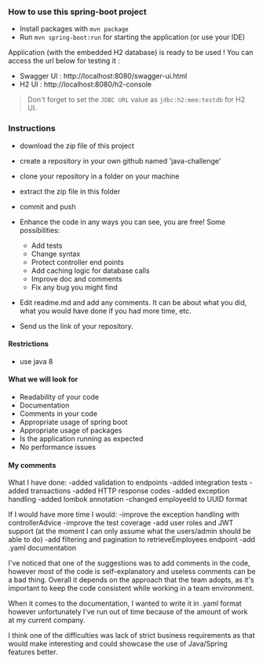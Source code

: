 ### How to use this spring-boot project

- Install packages with `mvn package`
- Run `mvn spring-boot:run` for starting the application (or use your IDE)

Application (with the embedded H2 database) is ready to be used ! You can access the url below for testing it :

- Swagger UI : http://localhost:8080/swagger-ui.html
- H2 UI : http://localhost:8080/h2-console

> Don't forget to set the `JDBC URL` value as `jdbc:h2:mem:testdb` for H2 UI.



### Instructions

- download the zip file of this project
- create a repository in your own github named 'java-challenge'
- clone your repository in a folder on your machine
- extract the zip file in this folder
- commit and push

- Enhance the code in any ways you can see, you are free! Some possibilities:
  - Add tests
  - Change syntax
  - Protect controller end points
  - Add caching logic for database calls
  - Improve doc and comments
  - Fix any bug you might find
- Edit readme.md and add any comments. It can be about what you did, what you would have done if you had more time, etc.
- Send us the link of your repository.

#### Restrictions
- use java 8


#### What we will look for
- Readability of your code
- Documentation
- Comments in your code 
- Appropriate usage of spring boot
- Appropriate usage of packages
- Is the application running as expected
- No performance issues

#### My comments
What I have done:
-added validation to endpoints
-added integration tests
-added transactions
-added HTTP response codes
-added exception handling
-added lombok annotation
-changed employeeId to UUID format

If I would have more time I would:
-improve the exception handling with controllerAdvice
-improve the test coverage
-add user roles and JWT support (at the moment I can only assume what the users/admin should be able to do)
-add filtering and pagination to retrieveEmployees endpoint
-add .yaml documentation

I've noticed that one of the suggestions was to add comments in the code, however most of the code
is self-explanatory and useless comments can be a bad thing. Overall it depends on the approach that
the team adopts, as it's important to keep the code consistent while working in a team environment.

When it comes to the documentation, I wanted to write it in .yaml format however unfortunately I've
run out of time because of the amount of work at my current company.

I think one of the difficulties was lack of strict business requirements as that would make interesting
and could showcase the use of Java/Spring features better.